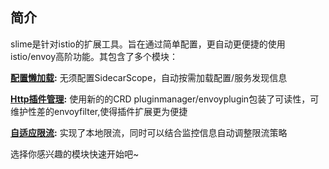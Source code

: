 ## 简介

slime是针对istio的扩展工具。旨在通过简单配置，更自动更便捷的使用istio/envoy高阶功能。其包含了多个模块：

**[配置懒加载](/getting_started/lazyload):** 无须配置SidecarScope，自动按需加载配置/服务发现信息  

**[Http插件管理](/getting_started/plugin):** 使用新的的CRD pluginmanager/envoyplugin包装了可读性，可维护性差的envoyfilter,使得插件扩展更为便捷  

**[自适应限流](/getting_started/ratelimit):** 实现了本地限流，同时可以结合监控信息自动调整限流策略

选择你感兴趣的模块快速开始吧~
